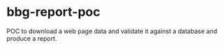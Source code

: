# bbg-report-poc

POC to download a web page data and validate it against a database and produce a report.
